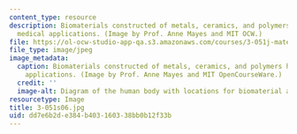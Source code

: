 ```yaml
---
content_type: resource
description: Biomaterials constructed of metals, ceramics, and polymers have many
  medical applications. (Image by Prof. Anne Mayes and MIT OCW.)
file: https://ol-ocw-studio-app-qa.s3.amazonaws.com/courses/3-051j-materials-for-biomedical-applications-spring-2006/dd7e6b2de384b403160338bb0b12f33b_3-051s06.jpg
file_type: image/jpeg
image_metadata:
  caption: Biomaterials constructed of metals, ceramics, and polymers have many medical
    applications. (Image by Prof. Anne Mayes and MIT OpenCourseWare.)
  credit: ''
  image-alt: Diagram of the human body with locations for biomaterial applications.
resourcetype: Image
title: 3-051s06.jpg
uid: dd7e6b2d-e384-b403-1603-38bb0b12f33b
---
```

